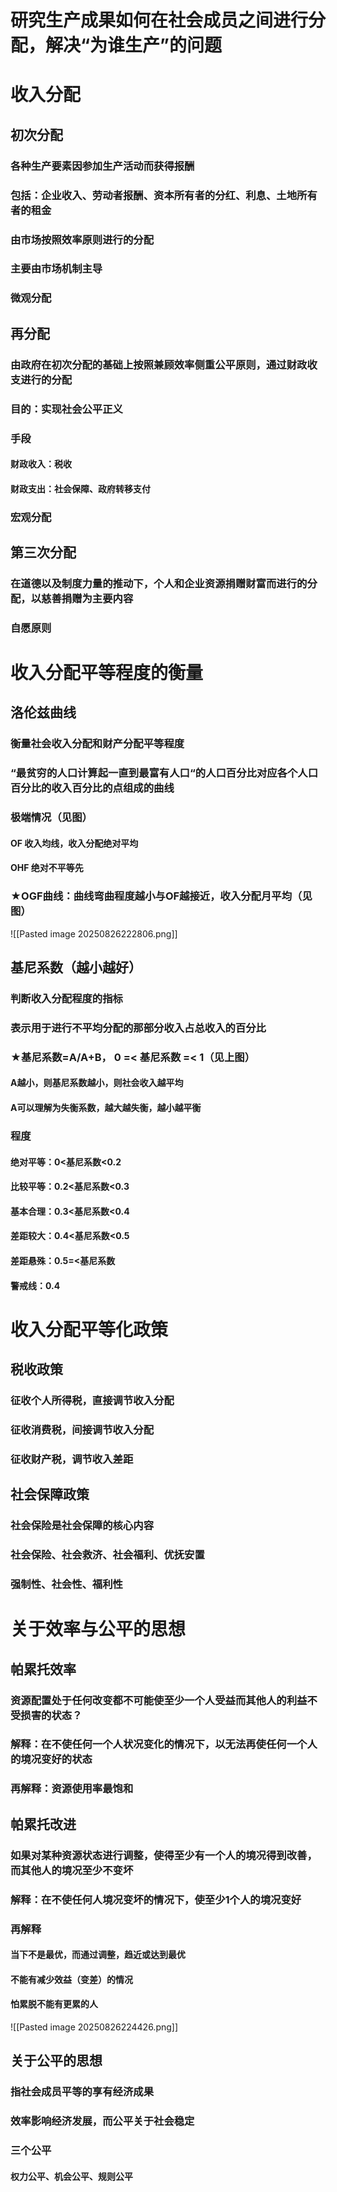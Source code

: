 # 研究生产成果如何在社会成员之间进行分配，解决“为谁生产”的问题
# 收入分配
## 初次分配
### 各种生产要素因参加生产活动而获得报酬
### 包括：企业收入、劳动者报酬、资本所有者的分红、利息、土地所有者的租金
### 由市场按照效率原则进行的分配
### 主要由市场机制主导
### 微观分配
## 再分配
### 由政府在初次分配的基础上按照兼顾效率侧重公平原则，通过财政收支进行的分配
### 目的：实现社会公平正义
### 手段
#### 财政收入：税收
#### 财政支出：社会保障、政府转移支付
### 宏观分配
## 第三次分配
### 在道德以及制度力量的推动下，个人和企业资源捐赠财富而进行的分配，以慈善捐赠为主要内容
### 自愿原则
# 收入分配平等程度的衡量
## 洛伦兹曲线
### 衡量社会收入分配和财产分配平等程度
### “最贫穷的人口计算起一直到最富有人口“的人口百分比对应各个人口百分比的收入百分比的点组成的曲线
### 极端情况（见图）
#### OF 收入均线，收入分配绝对平均
#### OHF 绝对不平等先
### ★OGF曲线：曲线弯曲程度越小与OF越接近，收入分配月平均（见图）
![[Pasted image 20250826222806.png]]
## 基尼系数（越小越好）
### 判断收入分配程度的指标
### 表示用于进行不平均分配的那部分收入占总收入的百分比
### ★基尼系数=A/A+B， 0 =< 基尼系数 =< 1（见上图）
#### A越小，则基尼系数越小，则社会收入越平均
#### A可以理解为失衡系数，越大越失衡，越小越平衡
### 程度
#### 绝对平等：0<基尼系数<0.2
#### 比较平等：0.2<基尼系数<0.3
#### 基本合理：0.3<基尼系数<0.4
#### 差距较大：0.4<基尼系数<0.5
#### 差距悬殊：0.5=<基尼系数
#### 警戒线：0.4
# 收入分配平等化政策
## 税收政策
### 征收个人所得税，直接调节收入分配
### 征收消费税，间接调节收入分配
### 征收财产税，调节收入差距
## 社会保障政策
### 社会保险是社会保障的核心内容
### 社会保险、社会救济、社会福利、优抚安置
### 强制性、社会性、福利性
# 关于效率与公平的思想
## 帕累托效率
### 资源配置处于任何改变都不可能使至少一个人受益而其他人的利益不受损害的状态？
### 解释：在不使任何一个人状况变化的情况下，以无法再使任何一个人的境况变好的状态
### 再解释：资源使用率最饱和
## 帕累托改进
### 如果对某种资源状态进行调整，使得至少有一个人的境况得到改善，而其他人的境况至少不变坏
### 解释：在不使任何人境况变坏的情况下，使至少1个人的境况变好
### 再解释
#### 当下不是最优，而通过调整，趋近或达到最优
#### 不能有减少效益（变差）的情况
#### 怕累脱不能有更累的人
![[Pasted image 20250826224426.png]]
## 关于公平的思想
### 指社会成员平等的享有经济成果
### 效率影响经济发展，而公平关于社会稳定
### 三个公平
#### 权力公平、机会公平、规则公平
